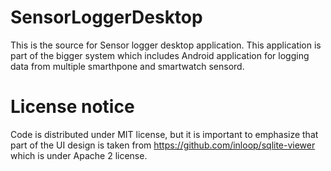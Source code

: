 # SensorLoggerDesktop

This is the source for Sensor logger desktop application. 
This application is part of the bigger system which includes Android application for logging data from multiple smarthpone and smartwatch sensord.

# License notice

Code is distributed under MIT license, but it is important to emphasize that 
part of the UI design is taken from https://github.com/inloop/sqlite-viewer which 
is under Apache 2 license.